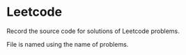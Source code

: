 Leetcode
========

Record the source code for solutions of Leetcode problems.

File is named using the name of problems.
